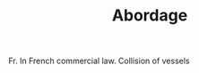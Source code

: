 ---
title: Abordage
letter: A
permalink: "/definitions/abordage.html"
body: Fr. In French commercial law. Collision of vessels
published_at: '2018-07-07'
source: Black's Law Dictionary
layout: post
---